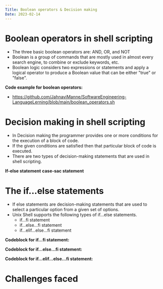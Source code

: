 ```yaml
---
Title: Boolean operators & Decision making
Date: 2023-02-14
---
```


<h1>Boolean operators in shell scripting</h1>

- The three basic boolean operators are: AND, OR, and NOT
- Boolean is a group of commands that are mostly used in almost every search engine, to combine or exclude keywords, etc.
- Boolean logic considers two expressions or statements and apply a logical operator to produce a Boolean value that can be either "true" or "false". 

**Code example for boolean operators:** 
- https://github.com/JahnaviManne/SoftwareEngineering-LanguageLerning/blob/main/boolean_operators.sh


<h1>Decision making in shell scripting</h1>

- In Decision making the programmer provides one or more conditions for the execution of a block of code. 
- If the given conditions are satisfied then that particular block of code is executed. 
- There are two types of decision-making statements that are used in shell scripting. 

**If-else statement**
**case-sac statement**

<h1>The if...else statements</h1>

- If else statements are decision-making statements that are used to select a particular option from a given set of options.
- Unix Shell supports the following types of if…else statements.
    - if...fi statement
    - if...else...fi statement
    - if...elif...else...fi statement

**Codeblock for if...fi statement:** 


**Codeblock for if...else...fi statement:** 


**Codeblock for if...elif...else...fi statement:** 


<h1>Challenges faced</h1>
